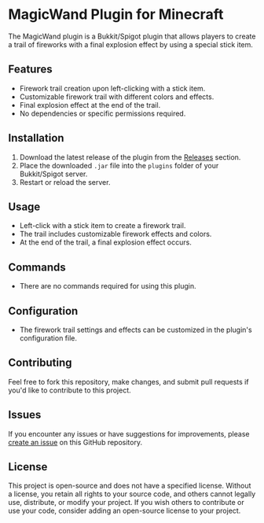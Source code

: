 # MagicWand Plugin for Minecraft

The MagicWand plugin is a Bukkit/Spigot plugin that allows players to create a trail of fireworks with a final explosion effect by using a special stick item.

## Features

- Firework trail creation upon left-clicking with a stick item.
- Customizable firework trail with different colors and effects.
- Final explosion effect at the end of the trail.
- No dependencies or specific permissions required.

## Installation

1. Download the latest release of the plugin from the [Releases](https://github.com/YourUserName/MagicWand/releases) section.
2. Place the downloaded `.jar` file into the `plugins` folder of your Bukkit/Spigot server.
3. Restart or reload the server.

## Usage

- Left-click with a stick item to create a firework trail.
- The trail includes customizable firework effects and colors.
- At the end of the trail, a final explosion effect occurs.

## Commands

- There are no commands required for using this plugin.

## Configuration

- The firework trail settings and effects can be customized in the plugin's configuration file.

## Contributing

Feel free to fork this repository, make changes, and submit pull requests if you'd like to contribute to this project.

## Issues

If you encounter any issues or have suggestions for improvements, please [create an issue](https://github.com/YourUserName/MagicWand/issues/new) on this GitHub repository.

## License

This project is open-source and does not have a specified license. Without a license, you retain all rights to your source code, and others cannot legally use, distribute, or modify your project. If you wish others to contribute or use your code, consider adding an open-source license to your project.
